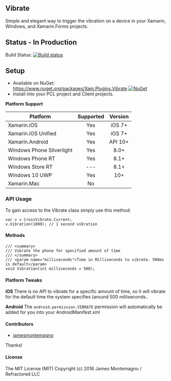 ## Vibrate
Simple and elegant way to trigger the vibration on a device in your Xamarin, Windows, and Xamarin.Forms projects.

## Status - In Production
Build Status: [![Build status](https://ci.appveyor.com/api/projects/status/4j8dh6sofntn7494?svg=true)](https://ci.appveyor.com/project/Plugins/vibrate)

## Setup
* Available on NuGet: https://www.nuget.org/packages/Xam.Plugins.Vibrate [![NuGet](https://img.shields.io/nuget/v/Xam.Plugins.Vibrate.svg?label=NuGet)](https://www.nuget.org/packages/Xam.Plugins.Vibrate/)
* Install into your PCL project and Client projects.

**Platform Support**

|Platform|Supported|Version|
| ------------------- | :-----------: | :------------------: |
|Xamarin.iOS|Yes|iOS 7+|
|Xamarin.iOS Unified|Yes|iOS 7+|
|Xamarin.Android|Yes|API 10+|
|Windows Phone Silverlight|Yes|8.0+|
|Windows Phone RT|Yes|8.1+|
|Windows Store RT|---|8.1+|
|Windows 10 UWP|Yes|10+|
|Xamarin.Mac|No||


### API Usage

To gain access to the Vibrate class simply use this method:

```
var v = CrossVibrate.Current;
v.Vibration(1000); // 1 second vibration
```

#### Methods

```
/// <summary>
/// Vibrate the phone for specified amount of time
/// </summary>
/// <param name="milliseconds">Time in Milliseconds to vibrate. 500ms is default</param>
void Vibration(int milliseconds = 500);
```


#### Platform Tweaks

**iOS**
There is no API to vibrate for a specific amount of time, so it will vibrate for the default time the system specifies (around 500 milliseconds..

**Android**
The `android.permission.VIBRATE` permission will automatically be added for you into your AndroidManifest.xml


#### Contributors
* [jamesmontemagno](https://github.com/jamesmontemagno)

Thanks!

#### License
The MIT License (MIT)
Copyright (c) 2016 James Montemagno / Refractored LLC
